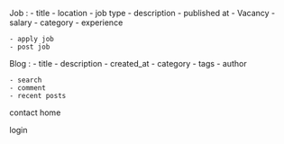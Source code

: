 Job : 
    - title 
    - location 
    - job type 
    - description 
    - published at 
    - Vacancy
    - salary 
    - category 
    - experience

    - apply job 
    - post job

Blog :
    - title
    - description 
    - created_at 
    - category 
    - tags 
    - author

    - search
    - comment
    - recent posts
    
contact 
home

login
